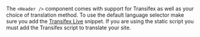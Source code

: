 The `<Header />` component comes with support for Transifex as well as your choice of translation method. To use the default language selector make sure you add the [Transifex Live](https://docs.transifex.com/live/installing-the-javascript-snippet) snippet. If you are using the static script you must add the Transifex script to translate your site.
<br />
<br />